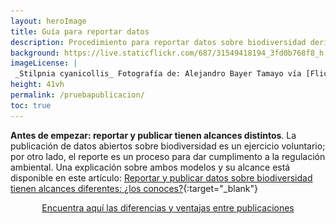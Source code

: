 ```yaml
---
layout: heroImage
title: Guía para reportar datos
description: Procedimiento para reportar datos sobre biodiversidad derivados de permisos de recolección y contratos de acceso a recursos genéticos.
background: https://live.staticflickr.com/687/31549418194_3fd0b768f8_h.jpg
imageLicense: |
 _Stilpnia cyanicollis_ Fotografía de: Alejandro Bayer Tamayo vía [Flickr](https://flickr.com/photos/alejobayer/31549418194){:target="_blank"}
height: 41vh
permalink: /pruebapublicacion/
toc: true
---
```


<head>
    <style>
        .mx-auto {
            display: inline-flex;
            justify-content: center;
            width: 100%;
        }
        .flex {
            display: inline-flex;
            align-items: center;
            gap: 26px;
        }
        td.Encabezado strong {
            color: white;
        }
        .Encabezado {
            background-color: #9fc56d;
            color: white;
        }
        table td:nth-child(1) {
            border-right: 1px solid #dddddd;
        }
        table td:nth-child(2) {
            border-right: 1px solid #dddddd;
        }
        p.Contenedor {
            border: 1px solid #dddddd;
            border-radius: 9px;
            padding: 16px;
        }
        .btn:hover {
            background-color: #0056b3;
        }
        .modal {
            position: fixed;
            top: 0;
            left: 0;
            width: 100%;
            height: 100%;
            background-color: rgba(0, 0, 0, 0.5);
            display: none;
        }
        .modal:target {
            display: flex;
            align-items: center;
            justify-content: center;
        }
        .modal-content {
            background-color: #fff;
            padding: 36px;
            border-radius: 5px;
            width: 80%;
            box-shadow: 0 4px 10px rgba(0, 0, 0, 0.3);
            border-radius: 22px;
        }
        .modal-content tr {
            border-bottom: 1px solid #ddd;
        }
        .close {
            background-color: #e8ebeb;
            color: #aaa;
            font-size: 28px;
            font-weight: bold;
            text-decoration: none;
            position: absolute;
            right: 9px;
            top: 8px;
            display: inline-flex;
            border-radius: 50%;
            height: 43px;
            width: 41px;
            justify-content: center;
        }
        .close:hover {
            color: #ffffff;
            background-color: #9fc56d;
        }
        @media (min-width: 0px) {
            .flex {
                flex-direction: column;
            }
            .modal-content img {
                width: 152px;
            }
            .Contemedortabla {
                overflow: overlay;
                width: 270px;
            }
        }
        @media (min-width: 768px) {
            .flex {
                flex-direction: row;
            }
            .Contemedortabla {
                overflow: inherit;
                width: 100%;
            }
        }
    </style>
</head>

**Antes de empezar: reportar y publicar tienen alcances distintos**. La publicación de datos abiertos sobre biodiversidad es un ejercicio voluntario; por otro lado, el reporte es un proceso para dar cumplimento a la regulación ambiental.
Una explicación sobre ambos modelos y su alcance está disponible en este artículo: [Reportar y publicar datos sobre biodiversidad tienen alcances diferentes: ¿los
conoces?](https://biodiversidad.co/post/2022/diferencias-entre-publicar-reportar-datos-biodiversidad/){:target="_blank"}

<div class="mx-auto">
    <a href="#modal" class="button is-primary">Encuentra aquí las diferencias y ventajas entre publicaciones</a>
</div>

<!-- Modal tabla comparativa -->
<div id="modal" class="modal">
    <div class="modal-content">
        <a href="#" class="close">×</a>

        <div class="flex">
            <img width="14%" height="400" src="https://raw.githubusercontent.com/gbif/hp-colombian-biodiversity/refs/heads/master/compartir/Imagenes/ventajas-entre-publicaciones.png" />
            <p class="Contenedor">
                <i class="far fa-comment-alt" width="84%"></i> Tenga en <strong>cuenta las opciones disponibles al momento de realizar una publicación</strong>. Es fundamental considerar los <strong>beneficios</strong> y
                <strong>características</strong> de las diferentes <strong>plataformas</strong> y <strong>licencias</strong> para asegurar que sus <strong>datos sean accesibles</strong>, reutilizables y tengan el
                <strong>impacto esperado</strong>.
            </p>
        </div>
        <div class="Contemedortabla">
            <table>
                <tbody>
                    <tr>
                        <td class="Encabezado"><i class="fas fa-tasks"></i> <strong>Característica</strong></td>
                        <td class="Encabezado"><i class="far fa-flag"></i> <strong>Publicación</strong></td>
                        <td class="Encabezado"><i class="far fa-bookmark"></i> <strong>Reporte</strong></td>
                    </tr>
                    <tr>
                        <td><strong>Objetivo principal</strong></td>
                        <td><i class="fas fa-check"></i> Compartir datos de biodiversidad para <strong>acceso abierto y reutilización</strong>.</td>
                        <td>Cumplir con la regulación ambiental.</td>
                    </tr>
                    <tr>
                        <td><strong>Alcance y visibilidad</strong></td>
                        <td><i class="fas fa-check"></i> <str5ong>Datos accesibles a nivel nacional e internacional</str5ong> (SiB Colombia, GBIF, OBIS).</td>
                        <td>Datos visibles solo para la autoridad ambiental y terceros interesados.</td>
                    </tr>
                    <tr>
                        <td><strong>Reconocimiento y atribución</strong></td>
                        <td><i class="fas fa-check"></i> Publicadores pueden ser <strong>citados</strong> y <strong>reconocidos</strong> en <strong>investigaciones</strong>.</td>
                        <td>Sin reconocimiento formal, solo cumplimiento normativo.</td>
                    </tr>
                    <tr>
                        <td><strong>Valor agregado</strong></td>
                        <td><i class="fas fa-check"></i> Genera <strong>DOI</strong>, métricas de impacto y <strong>posibilidad</strong> de <strong>publicar artículos científicos</strong>.</td>
                        <td>Solo se obtiene un <strong>certificado de reporte</strong>.</td>
                    </tr>
                    <tr>
                        <td><strong>Flexibilidad y actualización</strong></td>
                        <td><i class="fas fa-check"></i> Los datos pueden <strong>actualizarse</strong> y <strong>mejorarse en el tiempo</strong>.</td>
                        <td>Se presentan una sola vez sin posibilidad de modificación posterior.</td>
                    </tr>
                    <tr>
                        <td><strong>Acceso y reutilización</strong></td>
                        <td><i class="fas fa-check"></i> Datos disponibles para <strong>múltiples audiencias</strong> bajo licencias abiertas.</td>
                        <td>Se presentan una sola vez sin posibilidad de modificación posterior.</td>
                    </tr>
                    <tr>
                        <td><strong>Apoyo técnico y curaduría</strong></td>
                        <td><i class="fas fa-check"></i> Asesoría y herramientas para <strong>garantizar calidad</strong> y <strong>formato de datos</strong>.</td>
                        <td>Proceso automatizado sin curaduría de datos.</td>
                    </tr>
                    <tr>
                        <td><strong>Tipos de datos permitidos</strong></td>
                        <td><i class="fas fa-check"></i> <strong>Registros biológicos, eventos de muestreo y listas de chequeo</strong>.</td>
                        <td>Solo registros biológicos.</td>
                    </tr>
                    <tr>
                        <td><strong>Repositorio y plataformas</strong></td>
                        <td><i class="fas fa-check"></i> Publicación en <strong>SiB Colombia</strong>, <strong>GBIF</strong>, <strong>OBIS</strong> y <strong>repositorio IPT</strong>.</td>
                        <td>Solo en el repositorio <strong>IPT</strong>.</td>
                    </tr>
                </tbody>
            </table>
        </div>
        <div></div>
    </div>
</div>



## Guía para reportar

![](/compartir/Imagenes/guia-para-reportar-datos.png)

<div align="center"><iframe width="100%" height="400" src="https://www.youtube.com/embed/tGzANPQWi7Y" title="YouTube video player" frameborder="0" allow="accelerometer; autoplay; clipboard-write; encrypted-media; gyroscope; picture-in-picture" allowfullscreen></iframe></div>
<br/>

**Enlaces a las herramientas para reportar los datos y generar el certificado de reporte**:

   [Herramienta IPT](http://ipt.biodiversidad.co/permisos){:target="_blank" .button .is-primary}      [Herramienta CR-SiB](http://biodiversidad.co//certificados/publicacion-permisos/){:target="_blank" .button .is-primary}


## 1. Crear el nuevo recurso

La creación del recurso se hace mediante la herramienta de publicación integrada de datos (IPT, del inglés Integrated Publishing Toolkit), para esto se debe contar con el **conjunto de datos estandarizado y las credenciales de acceso**.


### 1.1 Solicitar credenciales de acceso

Las credenciales de acceso, compuestas por el nombre de usuario y la contraseña, se obtienen **registrando al titular del permiso de recolección como proveedor de datos**. Esto se solicita en la sección de [registro](https://biodiversidad.co/compartir/registro){:target="_blank"} de nuestro sitio web.

Este paso **solo hay que hacerlo la primera vez que se van a reportar datos**. Para verificar si un titular del permiso ya es proveedor, se puede consultar este [enlace](https://docs.google.com/spreadsheets/d/e/2PACX-1vTtemvwzoSXYFG10wJBqhhbpGlaUK2m96qYdri8utfCsFJ3C_-R1eJG9LexkawUvJkziu8mJv_qA900/pubhtml?gid=0&single=true){:target="_blank"}.

En caso de ya ser proveedor y desconocer las credenciales de acceso, comunícate con el contacto consignado en el registro para obtenerlas.


### 1.2 Preparar los datos para el reporte 

Los datos deben ser organizados en una estructura de tabla utilizando el estándar Darwin Core (DwC). Para esto se puede usar la versión más reciente de la [plantilla](https://drive.google.com/u/0/uc?id=1mj0XG8GcABmTcZefQfHdHi8_ugJV3roA&export=download){:target="_blank"} de Excel creada para registros biológicos y la [extensión de permisos](https://drive.google.com/uc?export=download&id=1vwX9JUx_219CVTF2HrDj7eEukFJyZd2P){:target="_blank"}, disponible en la sección [Plantillas Darwin Core](https://biodiversidad.co/recursos/plantillas-dwc/){:target="_blank"} de este sitio. 

¿Necesitas ayuda para poner los datos en la plantilla? Consulta el [laboratorio de estandarización de datos en DwC](https://biodiversidad.co/formacion/laboratorios/DWC){:target="_blank"}.

La calidad del conjunto de datos se puede evaluar antes de reportarlo usando la herramienta GBIF [Data Validator](https://www.gbif.org/es/tools/data-validator){:target="_blank"}. Si necesitas ayuda validando los datos, puedes consultar el [laboratorio y videotutorial de esta herramienta](https://biodiversidad.co/formacion/laboratorios/DataValidator){:target="_blank"}.


### 1.3 Crear el recurso en el IPT

Usa las credenciales para ingresar a la herramienta IPT, disponible en el enlace [ipt.biodiversidad.co/permisos](http://ipt.biodiversidad.co/permisos){:target="_blank"}.

Para crear el nuevo recurso, selecciona la opción _Gestión de recursos_ del menú. Allí se debe asignar un nombre corto al recurso (este debe ser todo en minúsculas, sin espacios y, preferiblemente, descriptivo; ya que será asignado a la URL del reporte) y el tipo de conjunto de datos a reportar, para este caso: _Registros biológicos_.

Con esos dos aspectos definidos, solo falta hacer clic en el botón _Crear_.


## 2. Cargar el conjunto de datos y la extensión de permisos

Una vez creado el recurso, se debe cargar la plantilla DwC, con los datos validados y estandarizados, y la extensión de permisos. Antes de hacer la carga se debe eliminar de la plantilla la traducción en español de los encabezados.

### 2.1 Cargar los archivos

Antes de cargar, es indispensable que la primera fila del archivo contenga los **encabezados con el nombre de los elementos DwC en inglés y exportar la hoja de cálculo en formato de texto plano delimitado por tabulaciones** con extensión _.txt_; estos son los archivos que se cargarán.

¿Necesitas ayuda para transformar el formato de los archivos? Consulta nuestra sección de [preguntas frecuentes](https://biodiversidad.co/compartir/faq/#otras){:target="_blank"}.

La carga de los dos archivos: plantilla con los datos y extensión de permisos, debe hacerse por separado.

Para cargar cada archivo, desde la franja _Conjunto de datos,_ elegir la opción _Archivo_ del desplegable_,_ seleccionar el archivo a cargar y hacer clic en el botón _Agregar_. Se debe ingresar el valor 1 en el campo _Número de filas del encabezado_. Si el archivo está en formato de Excel (extensión .xlsx), se debe indicar la hoja en la que están documentados los registros biológicos o la extensión y hacer clic en _Guardar_.


### 2.2 Mapear los elementos Darwin Core

La carga del conjunto de datos no está completa hasta que se haga el mapeo DwC. Esta verificación está **automatizada en la herramienta, siempre y cuando los encabezados del archivo coincidan con el estándar en inglés**.

Para iniciar esta verificación, desde la franja _Mapeo Darwin Core_ se debe seleccionar de la lista desplegable la opción _Darwin Core Occurrence_ y hacer clic en el botón _Agregar_, validar que se aplicará sobre el archivo que se está cargando y hacer clic en _Guardar_. 

En caso de que un encabezado presente algún problema, éste se mostrará en la parte inferior de la página, después de las columnas automapeadas. Esto servirá para verificar la correspondencia de las columnas con los elementos del estándar y hacer las correcciones pertinentes.

Para mapear la extensión se deben seguir los mismos pasos pero seleccionando de la lista desplegable la opción _GGBN Permit Extension_.

La verificación que hace el mapeo DwC, en los archivos de la plantilla con los datos y la extensión de permisos, es necesaria para garantizar la correcta carga de toda la información.


## 3. Documentar los metadatos

Este paso permite dar contexto a los datos cargados. Para esto, es importante conocer las características del proyecto y las condiciones en las que se llevó a cabo la toma de los datos. Preguntas como qué, cómo, cuándo, dónde y quién, ayudan a tener claridad sobre los especímenes recolectados, la metodología de recolección, las coordenadas de georreferenciación y los involucrados.

Para documentar los metadatos del reporte, selecciona _Editar_ desde la franja _Metadatos_ y completa la información solicitada en los formularios de los _Metadatos básicos_, la _Descripción_, los _Contactos del recurso_, los _Creadores del recurso_ y los _Proveedores de los metadatos_. 

¿Necesitas ayuda para crear el recurso y cargar los datos? Consulta el [laboratorio de documentación de metadatos](https://biodiversidad.co/formacion/laboratorios/IPT_Metadatos){:target="_blank"}.

Nota: Las organizaciones que únicamente reportan datos no se encuentran registradas como publicadoras ante GBIF. Por lo tanto, en su proceso de documentación de metadatos, la plataforma arrojará el siguiente mensaje de alerta que puede omitirse: 

![](/compartir/Imagenes/alerta-IPT.png)

Para aclarar las diferencias entre los modelos de reporte y de publicación, consulta el artículo de nuestro blog _[Reportar y publicar datos sobre biodiversidad tienen alcances diferentes: ¿los conoces?](https://biodiversidad.co/post/2022/diferencias-entre-publicar-reportar-datos-biodiversidad/)_{:target="_blank"}

## 4. Hacer público el conjunto de datos

Este paso permite que el recurso quede disponible en la instancia de la herramienta IPT, mediante una URL persistente, para la generación del certificado. Para esto, es necesario que el conjunto de datos aparezca como _Público_ en la franja _Visibilidad_.

Este ajuste se hace desde la sección _Vista general del recurso_. Es necesario que primero se cambie el estado del recurso a _público_ y luego clic en _publicar_; siempre en este orden._ _ 

La URL del reporte ya publicado se consulta en la sección _Vista general del recurso en la franja_ _Versiones publicadas / última versión. _Esta URL es indispensable en el siguiente paso.

Con este reporte, es posible aumentar el reconocimiento y atribución de la organización, como publicadora de datos del SiB Colombia. Si estás interesado en que esto suceda, escribe a [sib@humboldt.org.co](mailto:sib@humboldt.org.co){:target="_blank"}.


## 5. Generar el certificado

Ingresa a la herramienta CR-SiB con las mismas credenciales de acceso asignadas al IPT. Está disponible en el enlace [http://biodiversidad.co/certificados/publicacion-permisos/](http://biodiversidad.co/certificados/publicacion-permisos/){:target="_blank"}.

Completa la información solicitada en los formularios. Para esto es indispensable contar con la URL o DOI del recurso publicado y toda la información del titular del permiso.

Este certificado es el soporte exigido por parte de la autoridad ambiental como evidencia del reporte de los datos a través del SiB Colombia.


_____

Si tienes dudas sobre el reporte de datos, puedes consultar la sección [Preguntas frecuentes](https://biodiversidad.co/compartir/faq/#certificado-de-reporte){:target="_blank"} de este sitio.

_____


## Insumos útiles para reportar datos 

**Estandarización de los datos**

* [Laboratorio de estructuración y calidad de datos](https://biodiversidad.co/formacion/laboratorios/LabEstructuracionCalidad){:target="_blank"}
* [Guía de estandarización de datos en DwC](https://biodiversidad.co/formacion/laboratorios/DWC){:target="_blank"}
* [Guía de estandarización con extensiones DwC](https://biodiversidad.co/formacion/laboratorios/DWCextensiones){:target="_blank"}
* [Estandarización de datos al estándar DwC (video)](https://www.youtube.com/watch?v=YAoc9QZ9cBw){:target="_blank"}

**Validación de la calidad de los datos**

* [Validación de datos con GBIF data Validator](https://biodiversidad.co/formacion/laboratorios/DataValidator){:target="_blank"}
* [Laboratorio de validación y limpieza](https://biodiversidad.co/formacion/laboratorios/ContextoValidacionLimpieza){:target="_blank"}
* [Guía de open refine](https://biodiversidad.co/formacion/laboratorios/OpenRefine){:target="_blank"}
* [Guía de validación taxonómica con Species Matching](https://biodiversidad.co/formacion/laboratorios/SpeciesMatching){:target="_blank"}
* [Guía de conversión de coordenadas](https://biodiversidad.co/formacion/laboratorios/ConversionCoordenadas){:target="_blank"}
* [Guía de conversión de fechas](https://biodiversidad.co/formacion/laboratorios/ConversionFechas){:target="_blank"}

---
Última actualización: 2022-05-06



